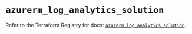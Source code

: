 # `azurerm_log_analytics_solution`

Refer to the Terraform Registry for docs: [`azurerm_log_analytics_solution`](https://registry.terraform.io/providers/hashicorp/azurerm/4.51.0/docs/resources/log_analytics_solution).
